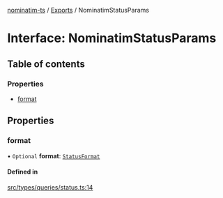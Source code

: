 [nominatim-ts](../README.md) / [Exports](../modules.md) / NominatimStatusParams

# Interface: NominatimStatusParams

## Table of contents

### Properties

- [format](NominatimStatusParams.md#format)

## Properties

### format

• `Optional` **format**: [`StatusFormat`](../modules.md#statusformat)

#### Defined in

[src/types/queries/status.ts:14](https://github.com/blksnk/nominatim-js/blob/a025e65/src/types/queries/status.ts#L14)
